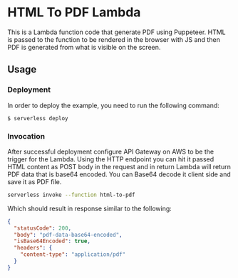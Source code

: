 # HTML To PDF Lambda

This is a Lambda function code that generate PDF using Puppeteer. HTML is passed to the function to be rendered in the browser with JS and then PDF is generated from what is visible on the screen.

## Usage

### Deployment

In order to deploy the example, you need to run the following command:

```
$ serverless deploy
```

### Invocation

After successful deployment configure API Gateway on AWS to be the trigger for the Lambda. Using the HTTP endpoint you can hit it passed HTML content as POST body in the request and in return Lambda will return PDF data that is base64 encoded. You can Base64 decode it client side and save it as PDF file.

```bash
serverless invoke --function html-to-pdf
```

Which should result in response similar to the following:

```json
{
  "statusCode": 200,
  "body": "pdf-data-base64-encoded",
  "isBase64Encoded": true,
  "headers": {
    "content-type": "application/pdf"
  }
}
```
